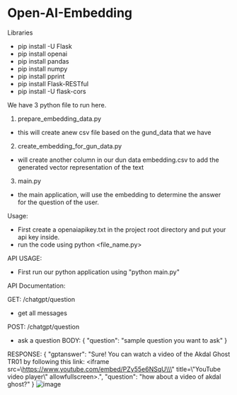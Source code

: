 ﻿# Open-AI-Embedding

Libraries
- pip install -U Flask
- pip install openai
- pip install pandas
- pip install numpy
- pip install pprint
- pip install Flask-RESTful
- pip install -U flask-cors

We have 3 python file to run here.
1. prepare_embedding_data.py
 - this will create anew csv file based on the gund_data that we have
2. create_embedding_for_gun_data.py
 - will create another column in our dun data embedding.csv to add the generated vector representation of the text
3. main.py
 - the main application, will use the embedding to determine the answer for the question of the user.


Usage:
- First create a openaiapikey.txt in the project root directory and put  your api key inside.
- run the code using python <file_name.py>

API USAGE:
- First run our python application using "python main.py"


API Documentation:

GET: /chatgpt/question
 - get all messages

POST: /chatgpt/question
 - ask a question
 BODY:
 {
  "question": "sample question you want to  ask"
 }
 
 RESPONSE:
 {
    "gptanswer": "Sure! You can watch a video of the Akdal Ghost TR01 by following this link: <iframe src=\\https://www.youtube.com/embed/PZy55e6NSqU\\\" title=\\\"YouTube video player\\\" allowfullscreen></iframe>.",
    "question": "how about a video of akdal ghost?"
 }
 ![image](https://user-images.githubusercontent.com/4272175/236098410-e2db110b-7c72-4d90-b322-6ac4152eae91.png)
                                                                                                     
                                                                                                      
                                                                                                      
                                                                                                      
  
